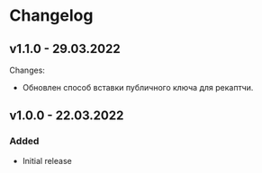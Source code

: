 # Changelog

## v1.1.0 - 29.03.2022
Changes:
- Обновлен способ вставки публичного ключа для рекаптчи.

## v1.0.0 - 22.03.2022
### Added
- Initial release